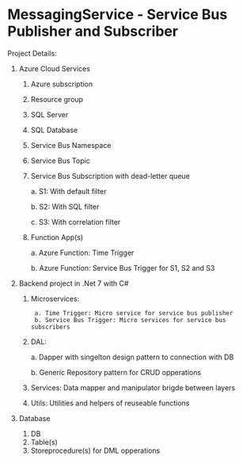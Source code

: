 # MessagingService - Service Bus Publisher and Subscriber

Project Details:

1. Azure Cloud Services
	1. Azure subscription
	2. Resource group
	3. SQL Server
	4. SQL Database
	5. Service Bus Namespace
	6. Service Bus Topic
	7. Service Bus Subscription with dead-letter queue

	   a. S1: With default filter
    
	   b. S2: With SQL filter
    
	   c. S3: With correlation filter
     
	9. Function App(s)
     
	   a. Azure Function: Time Trigger
    
	   b. Azure Function: Service Bus Trigger for S1, S2 and S3

2. Backend project in .Net 7 with C#
	1. Microservices:
    
    		a. Time Trigger: Micro service for service bus publisher
    		b. Service Bus Trigger: Micro services for service bus subscribers
	2. DAL:
 
		a. Dapper with singelton design pattern to connection with DB

	   	b. Generic Repository pattern for CRUD opperations
	4. Services: Data mapper and manipulator brigde between layers
	5. Utils: Utilities and helpers of reuseable functions

3. Database
	1. DB
	2. Table(s)
	3. Storeprocedure(s) for DML opperations
	
